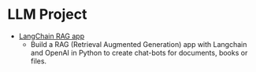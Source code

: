 # LLM Project 

- [LangChain RAG app](https://github.com/topgyalgurung/llm-project-monorepo/tree/master/LANGCHAIN-RAG)
  - Build a RAG (Retrieval Augmented Generation) app with Langchain and OpenAI in Python to create chat-bots for documents, books or files.
  